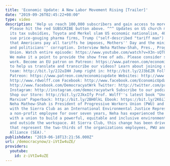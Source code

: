 ```yaml
---
title: 'Economic Update: A New Labor Movement Rising [Trailer]'
date: "2019-09-26T02:45:22+08:00"
type: video
description: 'Help us reach 100,000 subscribers and gain access to more studio time!
  Please hit the red SUBSCRIBE button above. ^^^ Updates on US church membership and
  its tax subsidies, Toyota and Merkel slam US economic nationalism, 40 US states
  sue price-gouging pharma firms, Trump ("self-described "tariff man") does not understand
  that Americans pay all tariffs he imposes, Mothers'' Day and the minimum wage, capitalism
  and politicians'' corruption. Interview Neha Mathew-Shah, Pres., Progressive Workers
  Union. Watch entire episode: https://www.youtube.com/watch?v=X3n-sQTG_XI&t=1578s
  We make it a point to provide the show free of ads. Please consider supporting our
  work. Become an EU patron on Patreon: https://www.patreon.com/economicupdate Want
  to help us translate and transcribe our videos? Learn about joining our translation
  team: http://bit.ly/2J2uIHH Jump right in: http://bit.ly/2J3bEZR Follow us ONLINE:
  Patreon: https://www.patreon.com/economicupdate Websites: http://www.democracyatwork.info/economicupdate
  http://www.rdwolff.com Facebook: http://www.facebook.com/EconomicUpdate http://www.facebook.com/RichardDWolff
  http://www.facebook.com/DemocracyatWrk Twitter: http://twitter.com/profwolff http://twitter.com/democracyatwrk
  Instagram: http://instagram.com/democracyatwrk Subscribe to our podcast: http://economicupdate.libsyn.com
  Shop our Store: http://bit.ly/2JkxIfy Prof. Wolff''s latest book "Understanding
  Marxism" Paperback: http://bit.ly/2BH0lkL Ebook: https://bit.ly/2K6iI8v ---------------------------------------------------------------------
  Neha Mathew-Shah is President of Progressive Workers Union (PWU) and currently employed
  with the Sierra Club as an International Environmental Justice Representative. As
  a non-profit employee for over seven years, Neha has experienced the power of working
  with a union to build a powerful, equitable and inclusive environment both inside
  and outside the workspace. At Sierra Club, this change has been driven by two unions
  that represent the two-thirds of the organizations employees, PWU and Sierra Employee
  Alliance (SEA).'
publishdate: "2019-06-18T13:21:56.000Z"
url: /democracynow/z-iVtIw4uZE/
providers:
  youtube:
    id: z-iVtIw4uZE
---
```

